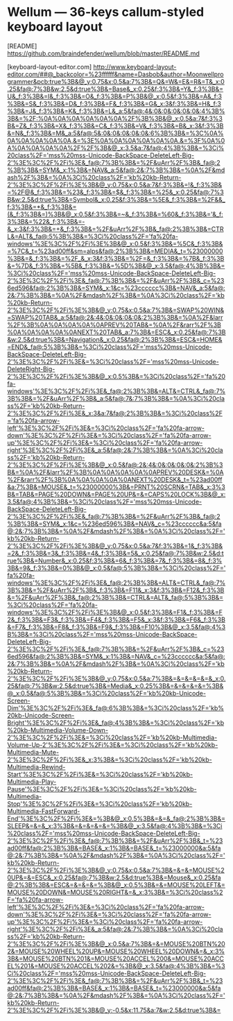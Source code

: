# Wellum — 36-keys callum-styled keyboard layout

[README] https://github.com/braindefender/wellum/blob/master/README.md

[keyboard-layout-editor.com] http://www.keyboard-layout-editor.com/##@_backcolor=%23ffffff&name=Dasbob&author=Moonwellprogrammer&pcb:true%3B&@_y:0.75&x:0.5&a:7%3B&=Q&=W&=E&=R&=T&_x:0.25&fa@:7%3B&w:2.5&d:true%3B&=Base&_x:0.25&f:3%3B&=Y&_f:3%3B&=U&_f:3%3B&=I&_f:3%3B&=O&_f:3%3B&=P%3B&@_x:0.5&f:3%3B&=A&_f:3%3B&=S&_f:3%3B&=D&_f:3%3B&=F&_f:3%3B&=G&_x:3&f:3%3B&=H&_f:3%3B&=J&_f:3%3B&=K&_f:3%3B&=L&_a:5&fa@:4&:0&:0&:0&:0&:0&:4%3B%3B&=%2F:%0A%0A%0A%0A%0A%0A%2F%3B%3B&@_x:0.5&a:7&f:3%3B&=Z&_f:3%3B&=X&_f:3%3B&=C&_f:3%3B&=V&_f:3%3B&=B&_x:3&f:3%3B&=N&_f:3%3B&=M&_a:5&fa@:5&:0&:0&:0&:0&:0&:6%3B%3B&=%3C%0A%0A%0A%0A%0A%0A,&=%3E%0A%0A%0A%0A%0A%0A.&=%3F%0A%0A%0A%0A%0A%0A%2F%2F%3B&@_x:3.5&a:7&fa@:4%3B%3B&=%3Ci%20class%2F='mss%20mss-Unicode-BackSpace-DeleteLeft-Big-2'%3E%3C%2F%2Fi%3E&_fa@:7%3B%3B&=%2F&uArr%2F%3B&_fa@:2%3B%3B&=SYM&_x:1%3B&=NAV&_a:5&fa@:2&:7%3B%3B&=%0A%2F&mdash%2F%3B&=%0A%3Ci%20class%2F='kb%20kb-Return-2'%3E%3C%2F%2Fi%3E%3B&@_y:0.75&x:0.5&a:7&f:3%3B&=!&_f:3%3B&=%2F@&_f:3%3B&=%23&_f:3%3B&=$&_f:3%3B&=%25&_x:0.25&fa@:7%3B&w:2.5&d:true%3B&=Symbol&_x:0.25&f:3%3B&=%5E&_f:3%3B&=%2F&&_f:3%3B&=*&_f:3%3B&=(&_f:3%3B&=)%3B&@_x:0.5&f:3%3B&=~&_f:3%3B&=%60&_f:3%3B&='&_f:3%3B&=%22&_f:3%3B&=-&_x:3&f:3%3B&=+&_f:3%3B&=%2F&uArr%2F%3B&_fa@:2%3B%3B&=CTRL&=ALT&_fa@:5%3B%3B&=%3Ci%20class%2F='fa%20fa-windows'%3E%3C%2F%2Fi%3E%3B&@_x:0.5&f:3%3B&=%5C&_f:3%3B&=%7C&_t=%23ad00ff&sm=alps&fa@:2%3B%3B&=MEDIA&_t=%23000000%3B&=&_f:3%3B&=%2F_&_x:3&f:3%3B&=%2F=&_f:3%3B&=%7B&_f:3%3B&=%7D&_f:3%3B&=%5B&_f:3%3B&=%5D%3B&@_x:3.5&fa@:4%3B%3B&=%3Ci%20class%2F='mss%20mss-Unicode-BackSpace-DeleteLeft-Big-2'%3E%3C%2F%2Fi%3E&_fa@:7%3B%3B&=%2F&uArr%2F%3B&_c=%236ed596&fa@:2%3B%3B&=SYM&_x:1&c=%23cccccc%3B&=NAV&_a:5&fa@:2&:7%3B%3B&=%0A%2F&mdash%2F%3B&=%0A%3Ci%20class%2F='kb%20kb-Return-2'%3E%3C%2F%2Fi%3E%3B&@_y:0.75&x:0.5&a:7%3B&=SWAP%20WIN&=SWAP%20TAB&_a:5&fa@:2&:4&:0&:0&:0&:0&:2%3B%3B&=%0A%2F&larr%2F%3B%0A%0A%0A%0A%0APREV%20TAB&=%0A%2F&rarr%2F%3B%0A%0A%0A%0A%0ANEXT%20TAB&_a:7%3B&=ESC&_x:0.25&fa@:7%3B&w:2.5&d:true%3B&=Navigation&_x:0.25&fa@:2%3B%3B&=ESC&=HOME&=END&_fa@:5%3B%3B&=%3Ci%20class%2F='mss%20mss-Unicode-BackSpace-DeleteLeft-Big-2'%3E%3C%2F%2Fi%3E&=%3Ci%20class%2F='mss%20mss-Unicode-DeleteRight-Big-2'%3E%3C%2F%2Fi%3E%3B&@_x:0.5%3B&=%3Ci%20class%2F='fa%20fa-windows'%3E%3C%2F%2Fi%3E&_fa@:2%3B%3B&=ALT&=CTRL&_fa@:7%3B%3B&=%2F&uArr%2F%3B&_a:5&fa@:7&:7%3B%3B&=%0A%3Ci%20class%2F='kb%20kb-Return-2'%3E%3C%2F%2Fi%3E&_x:3&a:7&fa@:2%3B%3B&=%3Ci%20class%2F='fa%20fa-arrow-left'%3E%3C%2F%2Fi%3E&=%3Ci%20class%2F='fa%20fa-arrow-down'%3E%3C%2F%2Fi%3E&=%3Ci%20class%2F='fa%20fa-arrow-up'%3E%3C%2F%2Fi%3E&=%3Ci%20class%2F='fa%20fa-arrow-right'%3E%3C%2F%2Fi%3E&_a:5&fa@:2&:7%3B%3B&=%0A%3Ci%20class%2F='kb%20kb-Return-2'%3E%3C%2F%2Fi%3E%3B&@_x:0.5&fa@:2&:4&:0&:0&:0&:0&:2%3B%3B&=%0A%2F&larr%2F%3B%0A%0A%0A%0A%0APREV%20DESK&=%0A%2F&rarr%2F%3B%0A%0A%0A%0A%0ANEXT%20DESK&_t=%23ad00ff&a:7%3B&=MOUSE&_t=%23000000%3B&=PRNT%20SCRN&=TAB&_x:3%3B&=TAB&=PAGE%20DOWN&=PAGE%20UP&=&=CAPS%20LOCK%3B&@_x:3.5&fa@:4%3B%3B&=%3Ci%20class%2F='mss%20mss-Unicode-BackSpace-DeleteLeft-Big-2'%3E%3C%2F%2Fi%3E&_fa@:7%3B%3B&=%2F&uArr%2F%3B&_fa@:2%3B%3B&=SYM&_x:1&c=%236ed596%3B&=NAV&_c=%23cccccc&a:5&fa@:2&:7%3B%3B&=%0A%2F&mdash%2F%3B&=%0A%3Ci%20class%2F='kb%20kb-Return-2'%3E%3C%2F%2Fi%3E%3B&@_y:0.75&x:0.5&a:7&f:3%3B&=1&_f:3%3B&=2&_f:3%3B&=3&_f:3%3B&=4&_f:3%3B&=5&_x:0.25&fa@:7%3B&w:2.5&d:true%3B&=Number&_x:0.25&f:3%3B&=6&_f:3%3B&=7&_f:3%3B&=8&_f:3%3B&=9&_f:3%3B&=0%3B&@_x:0.5&fa@:5%3B%3B&=%3Ci%20class%2F='fa%20fa-windows'%3E%3C%2F%2Fi%3E&_fa@:2%3B%3B&=ALT&=CTRL&_fa@:7%3B%3B&=%2F&uArr%2F%3B&_f:3%3B&=F11&_x:3&f:3%3B&=F12&_f:3%3B&=%2F&uArr%2F%3B&_fa@:2%3B%3B&=CTRL&=ALT&_fa@:5%3B%3B&=%3Ci%20class%2F='fa%20fa-windows'%3E%3C%2F%2Fi%3E%3B&@_x:0.5&f:3%3B&=F1&_f:3%3B&=F2&_f:3%3B&=F3&_f:3%3B&=F4&_f:3%3B&=F5&_x:3&f:3%3B&=F6&_f:3%3B&=F7&_f:3%3B&=F8&_f:3%3B&=F9&_f:3%3B&=F10%3B&@_x:3.5&fa@:4%3B%3B&=%3Ci%20class%2F='mss%20mss-Unicode-BackSpace-DeleteLeft-Big-2'%3E%3C%2F%2Fi%3E&_fa@:7%3B%3B&=%2F&uArr%2F%3B&_c=%236ed596&fa@:2%3B%3B&=SYM&_x:1%3B&=NAV&_c=%23cccccc&a:5&fa@:2&:7%3B%3B&=%0A%2F&mdash%2F%3B&=%0A%3Ci%20class%2F='kb%20kb-Return-2'%3E%3C%2F%2Fi%3E%3B&@_y:0.75&x:0.5&a:7%3B&=&=&=&=&=&_x:0.25&fa@:7%3B&w:2.5&d:true%3B&=Media&_x:0.25%3B&=&=&=&=&=%3B&@_x:0.5&fa@:5%3B%3B&=%3Ci%20class%2F='kb%20kb-Unicode-Screen-Dim'%3E%3C%2F%2Fi%3E&_fa@:6%3B%3B&=%3Ci%20class%2F='kb%20kb-Unicode-Screen-Bright'%3E%3C%2F%2Fi%3E&_fa@:4%3B%3B&=%3Ci%20class%2F='kb%20kb-Multimedia-Volume-Down-2'%3E%3C%2F%2Fi%3E&=%3Ci%20class%2F='kb%20kb-Multimedia-Volume-Up-2'%3E%3C%2F%2Fi%3E&=%3Ci%20class%2F='kb%20kb-Multimedia-Mute-2'%3E%3C%2F%2Fi%3E&_x:3%3B&=%3Ci%20class%2F='kb%20kb-Multimedia-Rewind-Start'%3E%3C%2F%2Fi%3E&=%3Ci%20class%2F='kb%20kb-Multimedia-Play-Pause'%3E%3C%2F%2Fi%3E&=%3Ci%20class%2F='kb%20kb-Multimedia-Stop'%3E%3C%2F%2Fi%3E&=%3Ci%20class%2F='kb%20kb-Multimedia-FastForward-End'%3E%3C%2F%2Fi%3E&=%3B&@_x:0.5%3B&=&=&_fa@:2%3B%3B&=SLEEP&=&=&_x:3%3B&=&=&=&=&=%3B&@_x:3.5&fa@:4%3B%3B&=%3Ci%20class%2F='mss%20mss-Unicode-BackSpace-DeleteLeft-Big-2'%3E%3C%2F%2Fi%3E&_fa@:7%3B%3B&=%2F&uArr%2F%3B&_t=%23ad00ff&fa@:2%3B%3B&=BASE&_x:1%3B&=BASE&_t=%23000000&a:5&fa@:2&:7%3B%3B&=%0A%2F&mdash%2F%3B&=%0A%3Ci%20class%2F='kb%20kb-Return-2'%3E%3C%2F%2Fi%3E%3B&@_y:0.75&x:0.5&a:7%3B&=&=&=MOUSE%20UP&=&=ESC&_x:0.25&fa@:7%3B&w:2.5&d:true%3B&=Mouse&_x:0.25&fa@:2%3B%3B&=ESC&=&=&=&=%3B&@_x:0.5%3B&=&=MOUSE%20LEFT&=MOUSE%20DOWN&=MOUSE%20RIGHT&=&_x:3%3B&=%3Ci%20class%2F='fa%20fa-arrow-left'%3E%3C%2F%2Fi%3E&=%3Ci%20class%2F='fa%20fa-arrow-down'%3E%3C%2F%2Fi%3E&=%3Ci%20class%2F='fa%20fa-arrow-up'%3E%3C%2F%2Fi%3E&=%3Ci%20class%2F='fa%20fa-arrow-right'%3E%3C%2F%2Fi%3E&_a:5&fa@:2&:7%3B%3B&=%0A%3Ci%20class%2F='kb%20kb-Return-2'%3E%3C%2F%2Fi%3E%3B&@_x:0.5&a:7%3B&=&=MOUSE%20BTN%202&=MOUSE%20WHEEL%20UP&=MOUSE%20WHEEL%20DOWN&=&_x:3%3B&=MOUSE%20BTN%201&=MOUSE%20ACCEL%200&=MOUSE%20ACCEL%201&=MOUSE%20ACCEL%202&=%3B&@_x:3.5&fa@:4%3B%3B&=%3Ci%20class%2F='mss%20mss-Unicode-BackSpace-DeleteLeft-Big-2'%3E%3C%2F%2Fi%3E&_fa@:7%3B%3B&=%2F&uArr%2F%3B&_t=%23ad00ff&fa@:2%3B%3B&=BASE&_x:1%3B&=BASE&_t=%23000000&a:5&fa@:2&:7%3B%3B&=%0A%2F&mdash%2F%3B&=%0A%3Ci%20class%2F='kb%20kb-Return-2'%3E%3C%2F%2Fi%3E%3B&@_y:-0.5&x:11.75&a:7&w:2.5&d:true%3B&=
